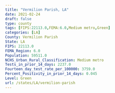 ```yaml
---
title: "Vermilion Parish, LA"
date: 2021-02-24
draft: false
type: county
tags: [FIPS:22113.0,FEMA:6.0,Medium metro,Green]
categories: [LA]
County: Vermilion Parish
State: LA
FIPS: 22113.0
FEMA_Region: 6.0
Population: 59511.0
NCHS_Urban_Rural_Classification: Medium metro
Tests_in_prior_14_days: 2237.0
Fourteen_day_test_rate_per_100000: 3759.0
Percent_Positivity_in_prior_14_days: 0.045
Level: Green
url: /states/LA/vermilion-parish
---
```



